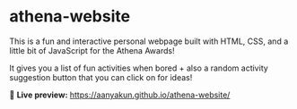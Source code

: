 # athena-website
This is a fun and interactive personal webpage built with HTML, CSS, and a little bit of JavaScript for the Athena Awards!

It gives you a list of fun activities when bored + also a random activity suggestion button that you can click on for ideas!

🔗 **Live preview:** https://aanyakun.github.io/athena-website/
